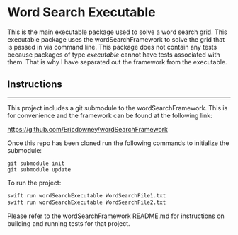 # Word Search Executable

This is the main executable package used to solve a word search grid.  This executable package uses the wordSearchFramework to solve the grid that is passed in via command line.  This package does not contain any tests because packages of type *executable* cannot have tests associated with them.  That is why I have separated out the framework from the executable.

## Instructions
---

This project includes a git submodule to the wordSearchFramework.  This is for convenience and the framework can be found at the following link:

https://github.com/Ericdowney/wordSearchFramework

Once this repo has been cloned run the following commands to initialize the submodule:

```
git submodule init
git submodule update
```

To run the project:

```bash
swift run wordSearchExecutable WordSearchFile1.txt
swift run wordSearchExecutable WordSearchFile2.txt
```

Please refer to the wordSearchFramework README.md for instructions on building and running tests for that project.
